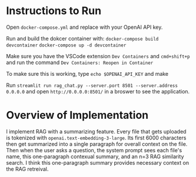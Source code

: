 # Instructions to Run
Open `docker-compose.yml` and replace <API-KEY> with your OpenAI API key.

Run and build the dokcer container with:
`docker-compose build devcontainer`
`docker-compose up -d devcontainer`

Make sure you have the VSCode extension `Dev Containers` and `cmd+shift+p` and run the command `Dev Containers: Reopen in Container`

To make sure this is working, type `echo $OPENAI_API_KEY` and make 

Run `streamlit run rag_chat.py --server.port 8501 --server.address 0.0.0.0` and open `http://0.0.0.0:8501/` in a broswer to see the application.

# Overview of Implementation
I implement RAG with a summarizing feature. Every file that gets uploaded is tokenized with `openai.text-embedding-3-large`. Its first 6000 characters then get summarized into a single paragraph for overall context on the file. Then when the user asks a question, the system prompt sees each file's name, this one-paragraph contexual summary, and an n=3 RAG similarity search. I think this one-paragraph summary provides necessary context on the RAG retreival.